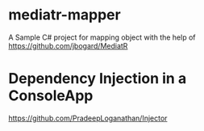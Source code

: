 # mediatr-mapper
A Sample C# project for mapping object with the help of https://github.com/jbogard/MediatR 

# Dependency Injection in a ConsoleApp
https://github.com/PradeepLoganathan/Injector